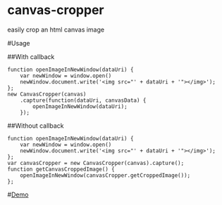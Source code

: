 canvas-cropper
==============

easily crop an html canvas image

#Usage

##With callback

    function openImageInNewWindow(dataUri) {
        var newWindow = window.open()
        newWindow.document.write('<img src="' + dataUri + '"></img>');
    };
    new CanvasCropper(canvas)
        .capture(function(dataUri, canvasData) {
            openImageInNewWindow(dataUri);
        });

##Without callback

    function openImageInNewWindow(dataUri) {
        var newWindow = window.open()
        newWindow.document.write('<img src="' + dataUri + '"></img>');
    };
    var canvasCropper = new CanvasCropper(canvas).capture();
    function getCanvasCroppedImage() {
        openImageInNewWindow(canvasCropper.getCroppedImage());
    };

#[Demo](http://dclaze.github.io/canvas-cropper/demo.html)
